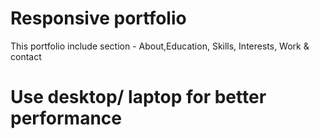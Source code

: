 # Responsive portfolio

This portfolio include section - About,Education, Skills, Interests, Work & contact

# Use desktop/ laptop for better performance
